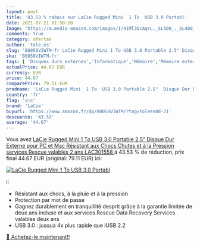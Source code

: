```yaml
---
layout: post
title: '43.53 % rabais sur LaCie Rugged Mini  1 To  USB 3.0 Portabl'
date: 2021-07-21 01:50:20
image: 'https://m.media-amazon.com/images/I/41Ml3OcAqrL._SL500_._SL400_.jpg'
comments: true
category: ofertas
author: 'tole.es'
slug: 'B0058VIWTM-fr LaCie Rugged Mini 1 To USB 3.0 Portable 2.5" Disque Dur...'
sku: 'B0058VIWTM-fr'
tags: [ 'Disques durs externes','Informatique','Mémoire','Mémoire externe','lacie', ]
actualPrice: 44.67 EUR
currency: EUR
price: 44.67
comparePrice: 79.11 EUR
prodname: 'LaCie Rugged Mini  1 To  USB 3.0 Portable 2.5"  Disque Dur Externe pour PC et Mac  Résistant aux Chocs  Chutes et à la Pression  services Rescue valables 2 ans  LAC301558 '
country: 'fr'
flag: '🇫🇷'
brand: 'LaCie'
buyurl: 'https://www.amazon.fr/dp/B0058VIWTM/?tag=tolees0d-21'
descuento: '43.53'
average: '44.67'
---
```


Vous avez [LaCie Rugged Mini  1 To  USB 3.0 Portable 2.5"  Disque Dur Externe pour PC et Mac  Résistant aux Chocs  Chutes et à la Pression  services Rescue valables 2 ans  LAC301558 ](https://www.amazon.fr/dp/B0058VIWTM/?tag=tolees0d-21)  à  43.53 % de réduction, prix final  44.67 EUR (original: 79.11 EUR) ici:

[![LaCie Rugged Mini  1 To  USB 3.0 Portabl](https://m.media-amazon.com/images/I/41Ml3OcAqrL._SL500_._SL400_.jpg)](https://www.amazon.fr/dp/B0058VIWTM/?tag=tolees0d-21)

ℹ️:

- Résistant aux chocs, à la pluie et à la pression
- Protection par mot de passe
- Gagnez durablement en tranquillité desprit grâce à la garantie limitée de deux ans incluse et aux services Rescue Data Recovery Services valables deux ans
- USB 3.0 : jusquà 4x plus rapide que lUSB 2.2

[🛒 Achetez-le maintenant!!](https://www.amazon.fr/dp/B0058VIWTM/?tag=tolees0d-21)
